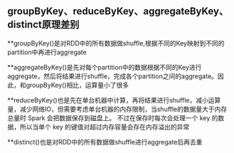 ## groupByKey、reduceByKey、aggregateByKey、distinct原理差别

**groupByKey()是对RDD中的所有数据做shuffle,根据不同的Key映射到不同的partition中再进行aggregate

**aggregateByKey()是先对每个partition中的数据根据不同的Key进行aggregate，然后将结果进行shuffle，完成各个partition之间的aggregate。因此，和groupByKey()相比，运算量小了很多

**reduceByKey()也是先在单台机器中计算，再将结果进行shuffle，减小运算量，减少网络IO，但需要考虑单台机器的内存限制，当shuffle的数据量大于内存总量时 Spark 会把数据保存到磁盘上。 不过在保存时每次会处理一个 key 的数据，所以当单个 key 的键值对超过内存容量会存在内存溢出的异常

**distinct()也是对RDD中的所有数据做shuffle进行aggregate后再去重
